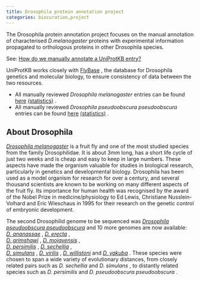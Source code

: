 ```yaml
---
title: Drosophila protein annotation project
categories: biocuration,project
---
```


The Drosophila protein annotation project focuses on the manual annotation of characterised *D.melanogaster* proteins with experimental information propagated to orthologous proteins in other Drosophila species.

See: [How do we manually annotate a UniProtKB entry?](http://www.uniprot.org/faq/45)

UniProtKB works closely with [FlyBase](http://flybase.org/) , the database for Drosophila genetics and molecular biology, to ensure consistency of data between the two resources.

-   All manually reviewed *Drosophila melanogaster* entries can be found [here](https://www.uniprot.org/uniprotkb/?query=organism:7227+AND+reviewed:yes) [(statistics)](http://www.uniprot.org/biocuration%5Fproject/Drosophila/statistics/#Drosophilamelanogaster) .
-   All manually reviewed *Drosophila pseudoobscura pseudoobscura* entries can be found [here](https://www.uniprot.org/uniprotkb/?query=organism:46245+AND+reviewed:yes) [(statistics)](http://www.uniprot.org/biocuration%5Fproject/Drosophila/statistics/#Drosophilapseudoobscurapseudoobscura) .

## About Drosophila

[*Drosophila melanogaster*](http://www.uniprot.org/taxonomy/7227) is a fruit fly and one of the most studied species from the family Drosophilidae. It is about 3mm long, has a short life cycle of just two weeks and is cheap and easy to keep in large numbers. These aspects have made the organism valuable for studies in biological research, particularly in genetics and developmental biology. Drosophila has been used as a model organism for research for over a century, and several thousand scientists are known to be working on many different aspects of the fruit fly. Its importance for human health was recognised by the award of the Nobel Prize in medicine/physiology to Ed Lewis, Christiane Nusslein-Volhard and Eric Wieschaus in 1995 for their research on the genetic control of embryonic development.

The second Drosophilid genome to be sequenced was [*Drosophila pseudoobscura pseudoobscura*](http://www.uniprot.org/taxonomy/46245) and 10 more genomes are now available:  
[*D. ananassae*](http://www.uniprot.org/taxonomy/7217) , [*D. erecta*](http://www.uniprot.org/taxonomy/7220) ,  
[*D. grimshawi*](http://www.uniprot.org/taxonomy/7222) , [*D. mojavensis*](http://www.uniprot.org/taxonomy/7230) ,  
[*D. persimilis*](http://www.uniprot.org/taxonomy/7234) , [*D. sechellia*](http://www.uniprot.org/taxonomy/7238) ,  
[*D. simulans*](http://www.uniprot.org/taxonomy/7240) , [*D. virilis*](http://www.uniprot.org/taxonomy/7244) , [*D. willistoni*](http://www.uniprot.org/taxonomy/7260) and [*D. yakuba*](http://www.uniprot.org/taxonomy/7245) . These species were chosen to span a wide variety of evolutionary distances, from closely related pairs such as *D. sechellia* and *D. simulans* , to distantly related species such as *D. persimilis* and *D. pseudoobscura pseudoobscura* .
